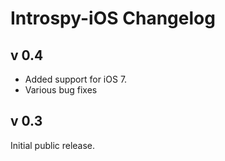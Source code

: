 Introspy-iOS Changelog
======================

## v 0.4
* Added support for iOS 7.
* Various bug fixes


## v 0.3
Initial public release.
